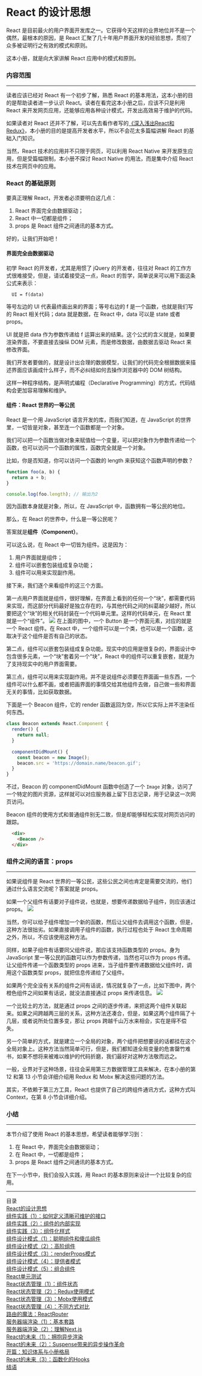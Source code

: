 # React 的设计思想

React 是目前最火的用户界面开发库之一。它获得今天这样的业界地位并不是一个偶然，最根本的原因，是 React 汇聚了几十年用户界面开发的经验思想，贯彻了众多被证明行之有效的模式和原则。

这本小册，就是向大家讲解 React 应用中的模式和原则。

### 内容范围
---
读者应该已经对 React 有一个初步了解，熟悉 React 的基本用法，这本小册的目的是帮助读者进一步认识 React。读者在看完这本小册之后，应该不只是利用 React 来开发网页应用，还能够应用各种设计模式，开发出高效易于维护的代码。

如果读者对 React 还并不了解，可以先去看作者写的[《深入浅出React和Redux》](https://zhuanlan.zhihu.com/p/26648239)，本小册的目的是提高开发者水平，所以不会花太多篇幅讲解 React 的基础入门知识。

当然，React 技术的应用并不只限于网页，可以利用 React Native 来开发原生应用，但是受篇幅限制，本小册不探讨 React Native 的用法，而是集中介绍 React 技术在网页中的应用。

### React 的基础原则
要真正理解 React，开发者必须要明白这几点：

1. React 界面完全由数据驱动；
2. React 中一切都是组件；
3. props 是 React 组件之间通讯的基本方式。
   
好的，让我们开始吧！

#### 界面完全由数据驱动
初学 React 的开发者，尤其是用惯了 jQuery 的开发者，往往对 React 的工作方式很难接受，但是，请试着接受这一点，React 的哲学，简单说来可以用下面这条公式来表示：
```
  UI = f(data)
```
等号左边的 UI 代表最终画出来的界面；等号右边的 f 是一个函数，也就是我们写的 React 相关代码；data 就是数据，在 React 中，data 可以是 state 或者 props。

UI 就是把 data 作为参数传递给 f 运算出来的结果。这个公式的含义就是，如果要渲染界面，不要直接去操纵 DOM 元素，而是修改数据，由数据去驱动 React 来修改界面。

我们开发者要做的，就是设计出合理的数据模型，让我们的代码完全根据数据来描述界面应该画成什么样子，而不必纠结如何去操作浏览器中的 DOM 树结构。

这样一种程序结构，是声明式编程（Declarative Programming）的方式，代码结构会更加容易理解和维护。

#### 组件：React 世界的一等公民
React 是一个用 JavaScript 语言开发的库，而我们知道，在 JavaScript 的世界里，一切皆是对象，甚至连一个函数都是一个对象。

我们可以把一个函数当做对象来赋值给一个变量，可以把对象作为参数传递给一个函数，也可以访问一个函数的属性，函数完全就是一个对象。

比如，你是否知道，你可以访问一个函数的 length 来获知这个函数声明的参数？
```javascript
function foo(a, b) {
  return a + b;
}

console.log(foo.length); // 输出为2
```
因为函数本身就是对象，所以，在 JavaScript 中，函数拥有一等公民的地位。

那么，在 React 的世界中，什么是一等公民呢？

答案就是**组件（Component）**。

可以这么说，在 React 中一切皆为组件。这是因为：

1. 用户界面就是组件；
2. 组件可以嵌套包装组成复杂功能；
3. 组件可以用来实现副作用。
   
接下来，我们逐个来看组件的这三个方面。

第一点用户界面就是组件，很好理解，在界面上看到的任何一个“块”，都需要代码来实现，而这部分代码最好是独立存在的，与其他代码之间的纠葛越少越好，所以要把这个“块”的相关代码封装在一个代码单元里。这样的代码单元，在 React 里就是一个“组件”。
![](https://img1.yixinfinance.com/wiki/images/165fa7007ed62976)
在上面的图中，一个 Button 是一个界面元素，对应的就是一个 React 组件。在 React 中，一个组件可以是一个类，也可以是一个函数，这取决于这个组件是否有自己的状态。

第二点，组件可以嵌套包装组成复杂功能。现实中的应用是很复杂的，界面设计中包含很多元素，一个“块”套着另一个“块”，React 中的组件可以重复嵌套，就是为了支持现实中的用户界面需要。

第三点，组件可以用来实现副作用。并不是说组件必须要在界面画一些东西，一个组件可以什么都不画，或者把画界面的事情交给其他组件去做，自己做一些和界面无关的事情，比如获取数据。

下面是一个 Beacon 组件，它的 render 函数返回为空，所以它实际上并不渲染任何东西。
```javascript
class Beacon extends React.Component {
  render() {
    return null;
  }
  
  componentDidMount() {
    const beacon = new Image();
    beacon.src = 'https://domain.name/beacon.gif';
  }
}
```
不过，Beacon 的 componentDidMount 函数中创造了一个 `Image` 对象，访问了一个特定的图片资源，这样就可以对应服务器上留下日志记录，用于记录这一次网页访问。

Beacon 组件的使用方式和普通组件别无二致，但是却能够轻松实现对网页访问的跟踪。
```html
  <div>
    <Beacon />
  </div>
```

### 组件之间的语言：props
---
如果说组件是 React 世界的一等公民，这些公民之间也肯定是需要交流的，他们通过什么语言交流呢？答案就是 props。

如果一个父组件有话要对子组件说，也就是，想要传递数据给子组件，则应该通过 props。
![](https://img1.yixinfinance.com/wiki/images/165fa710d111dedb)

当然，你可以给子组件增加一个新的函数，然后让父组件去调用这个函数，但是，这种方法很拙劣。如果直接调用子组件的函数，执行过程也处于 React 生命周期之外，所以，不应该使用这种方法。

同样，如果子组件有话要同父组件说，那应该支持函数类型的 props。身为 JavaScript 里一等公民的函数可以作为参数传递，当然也可以作为 props 传递。让父组件传递一个函数类型的 props 进来，当子组件要传递数据给父组件时，调用这个函数类型 props，就把信息传递给了父组件。

如果两个完全没有关系的组件之间有话说，情况就复杂了一点，比如下图中，两个橙色组件之间如果有话说，就没法直接通过 props 来传递信息。
![](https://img1.yixinfinance.com/wiki/images/165fa7163c3352da)

一个比较土的方法，就是通过 props 之间的逐步传递，来把这两个组件关联起来。如果之间跨越两三层的关系，这种方法还凑合，但是，如果这两个组件隔了十几层，或者说所处位置多变，那让 props 跨越千山万水来相会，实在是得不偿失。

另一个简单的方式，就是建立一个全局的对象，两个组件把想要说的话都挂在这个全局对象上。这种方法当然简单可行，但是，我们都知道全局变量的危害罄竹难书，如果不想将来被难以维护的代码折磨，我们最好对这种方法敬而远之。

一般，业界对于这种场景，往往会采用第三方数据管理工具来解决，在本小册的第 12 和第 13 小节会详细介绍用 Redux 和 Mobx 解决这些问题的方法。

其实，不依赖于第三方工具，React 也提供了自己的跨组件通讯方式，这种方式叫 Context，在第 8 小节会详细介绍。

### 小结
---
本节介绍了使用 React 的基本思想，希望读者能够学习到：

1. 在 React 中，界面完全由数据驱动；
2. 在 React 中，一切都是组件；
3. props 是 React 组件之间通讯的基本方式。
   
在下一小节中，我们会投入实践，用 React 的基本原则来设计一个比较复杂的应用。

---
<dl id="catalog" style="font-size:14px;list-style-type:none;">
    <dt>目录</dt>
    <dd style="margin:0;padding:0;"><a href="/技术分享/React实战：设计模式和最佳实践/React的设计思想.md">React的设计思想</a></dd>
	  <dd style="margin:0;padding:0;"><a href="/技术分享/React实战：设计模式和最佳实践/组件实践（1）：如何定义清晰可维护的接口.md">组件实践（1）：如何定义清晰可维护的接口</a></dd>
	  <dd style="margin:0;padding:0;"><a href="/技术分享/React实战：设计模式和最佳实践/组件实践（2）：组件的内部实现.md">组件实践（2）：组件的内部实现</a></dd>
	  <dd style="margin:0;padding:0;"><a href="/技术分享/React实战：设计模式和最佳实践/组件实践（3）：组件化样式.md">组件实践（3）：组件化样式</a></dd>
	  <dd style="margin:0;padding:0;"><a href="/技术分享/React实战：设计模式和最佳实践/组件设计模式（1）：聪明组件和傻瓜组件.md">组件设计模式（1）：聪明组件和傻瓜组件</a></dd>
	  <dd style="margin:0;padding:0;"><a href="/技术分享/React实战：设计模式和最佳实践/组件设计模式（2）：高阶组件.md">组件设计模式（2）：高阶组件</a></dd>
	  <dd style="margin:0;padding:0;"><a href="/技术分享/React实战：设计模式和最佳实践/组件设计模式（3）：renderProps模式.md">组件设计模式（3）：renderProps模式</a></dd>
	  <dd style="margin:0;padding:0;"><a href="/技术分享/React实战：设计模式和最佳实践/组件设计模式（4）：提供者模式.md">组件设计模式（4）：提供者模式</a></dd>
	  <dd style="margin:0;padding:0;"><a href="/技术分享/React实战：设计模式和最佳实践/组件设计模式（5）：组合组件.md">组件设计模式（5）：组合组件</a></dd>
	  <dd style="margin:0;padding:0;"><a href="/技术分享/React实战：设计模式和最佳实践/React单元测试.md">React单元测试</a></dd>
	  <dd style="margin:0;padding:0;"><a href="/技术分享/React实战：设计模式和最佳实践/React状态管理（1）：组件状态.md">React状态管理（1）：组件状态</a></dd>
	  <dd style="margin:0;padding:0;"><a href="/技术分享/React实战：设计模式和最佳实践/React状态管理（2）：Redux使用模式.md">React状态管理（2）：Redux使用模式</a></dd>
	  <dd style="margin:0;padding:0;"><a href="/技术分享/React实战：设计模式和最佳实践/React状态管理（3）：Mobx使用模式.md">React状态管理（3）：Mobx使用模式</a></dd>
	  <dd style="margin:0;padding:0;"><a href="/技术分享/React实战：设计模式和最佳实践/React状态管理（4）：不同方式对比.md">React状态管理（4）：不同方式对比</a></dd>
	  <dd style="margin:0;padding:0;"><a href="/技术分享/React实战：设计模式和最佳实践/路由的魔法：ReactRouter.md">路由的魔法：ReactRouter</a></dd>
	  <dd style="margin:0;padding:0;"><a href="/技术分享/React实战：设计模式和最佳实践/服务器端渲染（1）：基本套路.md">服务器端渲染（1）：基本套路</a></dd>
	  <dd style="margin:0;padding:0;"><a href="/技术分享/React实战：设计模式和最佳实践/服务器端渲染（2）：理解Next.js.md">服务器端渲染（2）：理解Next.js</a></dd>
	  <dd style="margin:0;padding:0;"><a href="/技术分享/React实战：设计模式和最佳实践/React的未来（1）：拥抱异步渲染.md">React的未来（1）：拥抱异步渲染</a></dd>
	  <dd style="margin:0;padding:0;"><a href="/技术分享/React实战：设计模式和最佳实践/React的未来（2）：Suspense带来的异步操作革命.md">React的未来（2）：Suspense带来的异步操作革命</a></dd>
    <dd style="margin:0;padding:0;"><a href="/技术分享/前端性能优化原理与实践/知识体系与小册格局.md">开篇：知识体系与小册格局</a></dd>
    <dd style="margin:0;padding:0;"><a href="/技术分享/React实战：设计模式和最佳实践/React的未来（3）：函数化的Hooks.md">React的未来（3）：函数化的Hooks</a></dd>
    <dd style="margin:0;padding:0;"><a href="/技术分享/React实战：设计模式和最佳实践/结语.md)">结语</a></dd>
</dl>
